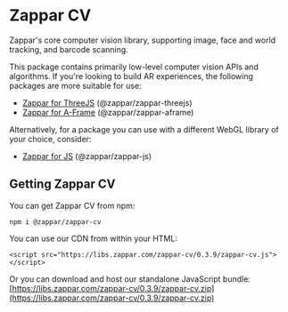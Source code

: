 # Zappar CV

Zappar's core computer vision library, supporting image, face and world tracking, and barcode scanning.

This package contains primarily low-level computer vision APIs and algorithms. If you're looking to build AR experiences, the following packages are more suitable for use:
 - [Zappar for ThreeJS](https://www.npmjs.com/package/@zappar/zappar-threejs) (@zappar/zappar-threejs)
 - [Zappar for A-Frame](https://www.npmjs.com/package/@zappar/zappar-aframe) (@zappar/zappar-aframe)

Alternatively, for a package you can use with a different WebGL library of your choice, consider:
 - [Zappar for JS](https://www.npmjs.com/package/@zappar/zappar-js) (@zappar/zappar-js)

 ## Getting Zappar CV

You can get Zappar CV from npm:
```
npm i @zappar/zappar-cv
```

You can use our CDN from within your HTML:
```
<script src="https://libs.zappar.com/zappar-cv/0.3.9/zappar-cv.js"></script>
```

Or you can download and host our standalone JavaScript bundle:
[https://libs.zappar.com/zappar-cv/0.3.9/zappar-cv.zip](https://libs.zappar.com/zappar-cv/0.3.9/zappar-cv.zip)
